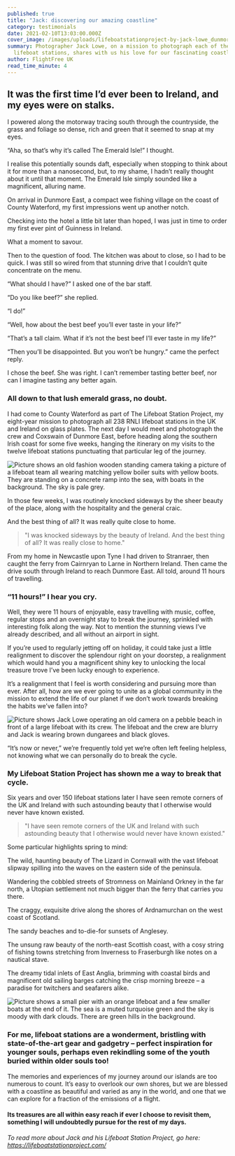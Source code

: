 ```yaml
---
published: true
title: "Jack: discovering our amazing coastline"
category: testimonials
date: 2021-02-10T13:03:00.000Z
cover_image: /images/uploads/lifeboatstationproject-by-jack-lowe_dunmore-east_crew_2017-09-06-scaled-e1612624325322.jpg
summary: Photographer Jack Lowe, on a mission to photograph each of the UK’s 238
  lifeboat stations, shares with us his love for our fascinating coastline.
author: FlightFree UK
read_time_minute: 4
---
```

## It was the first time I’d ever been to Ireland, and my eyes were on stalks.

 I powered along the motorway tracing south through the countryside, the grass and foliage so dense, rich and green that it seemed to snap at my eyes. 

“Aha, so that’s why it’s called The Emerald Isle!” I thought.

I realise this potentially sounds daft, especially when stopping to think about it for more than a nanosecond, but, to my shame, I hadn’t really thought about it until that moment. The Emerald Isle simply sounded like a magnificent, alluring name. 

On arrival in Dunmore East, a compact wee fishing village on the coast of County Waterford, my first impressions went up another notch. 

Checking into the hotel a little bit later than hoped, I was just in time to order my first ever pint of Guinness in Ireland. 

What a moment to savour. 

Then to the question of food. The kitchen was about to close, so I had to be quick. I was still so wired from that stunning drive that I couldn’t quite concentrate on the menu. 

“What should I have?” I asked one of the bar staff. 

“Do you like beef?” she replied. 

“I do!” 

“Well, how about the best beef you’ll ever taste in your life?” 

“That’s a tall claim. What if it’s not the best beef I’ll ever taste in my life?” 

“Then you’ll be disappointed. But you won’t be hungry.” came the perfect reply. 

I chose the beef. She was right. I can’t remember tasting better beef, nor can I imagine tasting any better again. 

### All down to that lush emerald grass, no doubt. 

I had come to County Waterford as part of The Lifeboat Station Project, my eight-year mission to photograph all 238 RNLI lifeboat stations in the UK and Ireland on glass plates. The next day I would meet and photograph the crew and Coxswain of Dunmore East, before heading along the southern Irish coast for some five weeks, hanging the itinerary on my visits to the twelve lifeboat stations punctuating that particular leg of the journey. 

![Picture shows an old fashion wooden standing camera taking a picture of a lifeboat team all wearing matching yellow boiler suits with yellow boots. They are standing on a concrete ramp into the sea, with boats in the background. The sky is pale grey.](/images/uploads/lifeboatstationproject-by-jack-lowe_dunmore-east_crew_2017-09-06-scaled-e1612624325322.jpg "The crew of Dunmore East lifeboat station in County Waterford, Ireland")

In those few weeks, I was routinely knocked sideways by the sheer beauty of the place, along with the hospitality and the general craic. 

And the best thing of all? It was really quite close to home.

> "I was knocked sideways by the beauty of Ireland. And the best thing of all? It was really close to home."

From my home in Newcastle upon Tyne I had driven to Stranraer, then caught the ferry from Cairnryan to Larne in Northern Ireland. Then came the drive south through Ireland to reach Dunmore East. All told, around 11 hours of travelling. 

### “11 hours!” I hear you cry. 

Well, they were 11 hours of enjoyable, easy travelling with music, coffee, regular stops and an overnight stay to break the journey, sprinkled with interesting folk along the way. Not to mention the stunning views I’ve already described, and all without an airport in sight. 

If you’re used to regularly jetting off on holiday, it could take just a little realignment to discover the splendour right on your doorstep, a realignment which would hand you a magnificent shiny key to unlocking the local treasure trove I’ve been lucky enough to experience. 

It’s a realignment that I feel is worth considering and pursuing more than ever. After all, how are we ever going to unite as a global community in the mission to extend the life of our planet if we don’t work towards breaking the habits we’ve fallen into? 

![Picture shows Jack Lowe operating an old camera on a pebble beach in front of a large lifeboat with its crew. The lifeboat and the crew are blurry and Jack is wearing brown dungarees and black gloves. ](/images/uploads/lsp_dungeness-pic-of-jack-lowe-by-john-chennells-.jpg "Jack Lowe at Dungeness lifeboat station (Credit: John Chennells)")

“It’s now or never,” we’re frequently told yet we’re often left feeling helpless, not knowing what we can personally do to break the cycle.

### My Lifeboat Station Project has shown me a way to break that cycle.

Six years and over 150 lifeboat stations later I have seen remote corners of the UK and Ireland with such astounding beauty that I otherwise would never have known existed. 

> "I have seen remote corners of the UK and Ireland with such astounding beauty that I otherwise would never have known existed."

Some particular highlights spring to mind: 

The wild, haunting beauty of The Lizard in Cornwall with the vast lifeboat slipway spilling into the waves on the eastern side of the peninsula.

Wandering the cobbled streets of Stromness on Mainland Orkney in the far north, a Utopian settlement not much bigger than the ferry that carries you there.

The craggy, exquisite drive along the shores of Ardnamurchan on the west coast of Scotland. 

The sandy beaches and to-die-for sunsets of Anglesey.

The unsung raw beauty of the north-east Scottish coast, with a cosy string of fishing towns stretching from Inverness to Fraserburgh like notes on a nautical stave. 

The dreamy tidal inlets of East Anglia, brimming with coastal birds and magnificent old sailing barges catching the crisp morning breeze – a paradise for twitchers and seafarers alike. 

![Picture shows a small pier with an orange lifeboat and a few smaller boats at the end of it. The sea is a muted turquoise green and the sky is moody with dark clouds. There are green hills in the background. ](/images/uploads/lifeboatstationproject-by_jacklowe_salcombe_lifeboat_2020-03-05-scaled-e1608399283478.jpg "The lifeboat at Salcombe, Devon")

### For me, lifeboat stations are a wonderment, bristling with state-of-the-art gear and gadgetry – perfect inspiration for younger souls, perhaps even rekindling some of the youth buried within older souls too! 

The memories and experiences of my journey around our islands are too numerous to count. It’s easy to overlook our own shores, but we are blessed with a coastline as beautiful and varied as any in the world, and one that we can explore for a fraction of the emissions of a flight.

#### Its treasures are all within easy reach if ever I choose to revisit them, something I will undoubtedly pursue for the rest of my days. 

*To read more about Jack and his Lifeboat Station Project, go here:  <https://lifeboatstationproject.com/>*